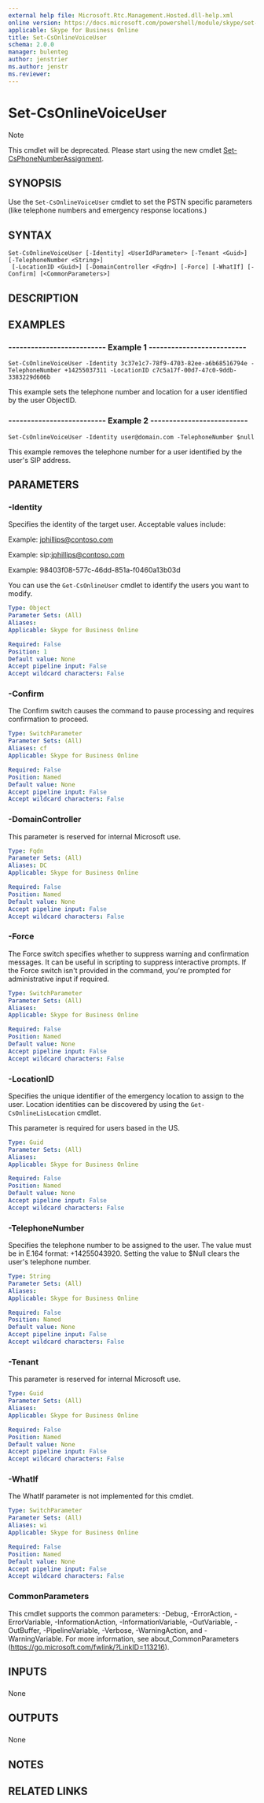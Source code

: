 ```yaml
---
external help file: Microsoft.Rtc.Management.Hosted.dll-help.xml 
online version: https://docs.microsoft.com/powershell/module/skype/set-csonlinevoiceuser
applicable: Skype for Business Online
title: Set-CsOnlineVoiceUser
schema: 2.0.0
manager: bulenteg
author: jenstrier
ms.author: jenstr
ms.reviewer:
---
```


# Set-CsOnlineVoiceUser

> [!NOTE]
> This cmdlet will be deprecated. Please start using the new cmdlet [Set-CsPhoneNumberAssignment](/powershell/module/teams/set-csphonenumberassignment).

## SYNOPSIS
Use the `Set-CsOnlineVoiceUser` cmdlet to set the PSTN specific parameters (like telephone numbers and emergency response locations.)

## SYNTAX

```
Set-CsOnlineVoiceUser [-Identity] <UserIdParameter> [-Tenant <Guid>] [-TelephoneNumber <String>]
 [-LocationID <Guid>] [-DomainController <Fqdn>] [-Force] [-WhatIf] [-Confirm] [<CommonParameters>]
```

## DESCRIPTION

## EXAMPLES

### -------------------------- Example 1 --------------------------
```
Set-CsOnlineVoiceUser -Identity 3c37e1c7-78f9-4703-82ee-a6b68516794e -TelephoneNumber +14255037311 -LocationID c7c5a17f-00d7-47c0-9ddb-3383229d606b
```

This example sets the telephone number and location for a user identified by the user ObjectID.

### -------------------------- Example 2 --------------------------
```
Set-CsOnlineVoiceUser -Identity user@domain.com -TelephoneNumber $null
```

This example removes the telephone number for a user identified by the user's SIP address.

## PARAMETERS

### -Identity
Specifies the identity of the target user.
Acceptable values include:

Example: jphillips@contoso.com

Example: sip:jphillips@contoso.com

Example: 98403f08-577c-46dd-851a-f0460a13b03d

You can use the `Get-CsOnlineUser` cmdlet to identify the users you want to modify.

```yaml
Type: Object
Parameter Sets: (All)
Aliases: 
Applicable: Skype for Business Online

Required: False
Position: 1
Default value: None
Accept pipeline input: False
Accept wildcard characters: False
```

### -Confirm
The Confirm switch causes the command to pause processing and requires confirmation to proceed.

```yaml
Type: SwitchParameter
Parameter Sets: (All)
Aliases: cf
Applicable: Skype for Business Online

Required: False
Position: Named
Default value: None
Accept pipeline input: False
Accept wildcard characters: False
```

### -DomainController
This parameter is reserved for internal Microsoft use.

```yaml
Type: Fqdn
Parameter Sets: (All)
Aliases: DC
Applicable: Skype for Business Online

Required: False
Position: Named
Default value: None
Accept pipeline input: False
Accept wildcard characters: False
```

### -Force
The Force switch specifies whether to suppress warning and confirmation messages.
It can be useful in scripting to suppress interactive prompts.
If the Force switch isn't provided in the command, you're prompted for administrative input if required.

```yaml
Type: SwitchParameter
Parameter Sets: (All)
Aliases: 
Applicable: Skype for Business Online

Required: False
Position: Named
Default value: None
Accept pipeline input: False
Accept wildcard characters: False
```

### -LocationID
Specifies the unique identifier of the emergency location to assign to the user.
Location identities can be discovered by using the `Get-CsOnlineLisLocation` cmdlet.

This parameter is required for users based in the US.

```yaml
Type: Guid
Parameter Sets: (All)
Aliases: 
Applicable: Skype for Business Online

Required: False
Position: Named
Default value: None
Accept pipeline input: False
Accept wildcard characters: False
```

### -TelephoneNumber
Specifies the telephone number to be assigned to the user.
The value must be in E.164 format: +14255043920.
Setting the value to $Null clears the user's telephone number.

```yaml
Type: String
Parameter Sets: (All)
Aliases: 
Applicable: Skype for Business Online

Required: False
Position: Named
Default value: None
Accept pipeline input: False
Accept wildcard characters: False
```

### -Tenant
This parameter is reserved for internal Microsoft use.

```yaml
Type: Guid
Parameter Sets: (All)
Aliases: 
Applicable: Skype for Business Online

Required: False
Position: Named
Default value: None
Accept pipeline input: False
Accept wildcard characters: False
```

### -WhatIf
The WhatIf parameter is not implemented for this cmdlet.

```yaml
Type: SwitchParameter
Parameter Sets: (All)
Aliases: wi
Applicable: Skype for Business Online

Required: False
Position: Named
Default value: None
Accept pipeline input: False
Accept wildcard characters: False
```

### CommonParameters
This cmdlet supports the common parameters: -Debug, -ErrorAction, -ErrorVariable, -InformationAction, -InformationVariable, -OutVariable, -OutBuffer, -PipelineVariable, -Verbose, -WarningAction, and -WarningVariable. For more information, see about_CommonParameters (https://go.microsoft.com/fwlink/?LinkID=113216).

## INPUTS

###  
None

## OUTPUTS

###  
None

## NOTES

## RELATED LINKS

